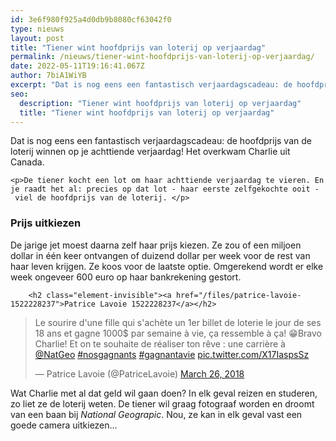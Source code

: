 ```yaml
---
id: 3e6f980f925a4d0db9b8080cf63042f0
type: nieuws
layout: post
title: "Tiener wint hoofdprijs van loterij op verjaardag"
permalink: /nieuws/tiener-wint-hoofdprijs-van-loterij-op-verjaardag/
date: 2022-05-11T19:16:41.067Z
author: 7biA1WiYB
excerpt: "Dat is nog eens een fantastisch verjaardagscadeau: de hoofdprijs van de loterij winnen op je achttiende verjaardag! Het overkwam Charlie uit Canada.  "
seo:
  description: "Tiener wint hoofdprijs van loterij op verjaardag"
  title: "Tiener wint hoofdprijs van loterij op verjaardag"
---
```

Dat is nog eens een fantastisch verjaardagscadeau: de hoofdprijs van de loterij winnen op je achttiende verjaardag! Het overkwam Charlie uit Canada.  

    <p>De tiener kocht een lot om haar achttiende verjaardag te vieren. En je raadt het al: precies op dat lot - haar eerste zelfgekochte ooit - viel de hoofdprijs van de loterij. </p>
<h3>Prijs uitkiezen</h3>
<p>De jarige jet moest daarna zelf haar prijs kiezen. Ze zou of een miljoen dollar in één keer ontvangen of duizend dollar per week voor de rest van haar leven krijgen. Ze koos voor de laatste optie. Omgerekend wordt er elke week ongeveer 600 euro op haar bankrekening gestort.</p>
<p><div class="media media-element-container media-default"><div id="file-532851" class="file file-document file-text-oembed">

        <h2 class="element-invisible"><a href="/files/patrice-lavoie-1522228237">Patrice Lavoie 1522228237</a></h2>
    
  
  <div class="content">
    
<blockquote class="twitter-tweet" data-width="550"><p lang="fr" dir="ltr">Le sourire d&#39;une fille qui s&#39;achète un 1er billet de loterie le jour de ses 18 ans et gagne 1000$ par semaine à vie, ça ressemble à ça! 😁Bravo Charlie! Et on te souhaite de réaliser ton rêve : une carrière à <a href="https://twitter.com/NatGeo?ref_src=twsrc%5Etfw">@NatGeo</a> <a href="https://twitter.com/hashtag/nosgagnants?src=hash&amp;ref_src=twsrc%5Etfw">#nosgagnants</a> <a href="https://twitter.com/hashtag/gagnantavie?src=hash&amp;ref_src=twsrc%5Etfw">#gagnantavie</a> <a href="https://t.co/X17IaspsSz">pic.twitter.com/X17IaspsSz</a></p>&mdash; Patrice Lavoie (@PatriceLavoie) <a href="https://twitter.com/PatriceLavoie/status/978300117538279424?ref_src=twsrc%5Etfw">March 26, 2018</a></blockquote>
<script async="" src="https://platform.twitter.com/widgets.js" charset="utf-8"></script>
  </div>

  
</div>
</div>
<p>Wat Charlie met al dat geld wil gaan doen? In elk geval reizen en studeren, zo liet ze de loterij weten. De tiener wil graag fotograaf worden en droomt van een baan bij <em>National Geograpic</em>. Nou, ze kan in elk geval vast een goede camera uitkiezen...</p>  
